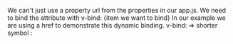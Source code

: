 We can't just use a property url from the properties in our app.js. We need to bind the attribute with v-bind: {item we want to bind}
In our example we are using a href to demonstrate this dynamic binding.
v-bind: => shorter symbol : 
